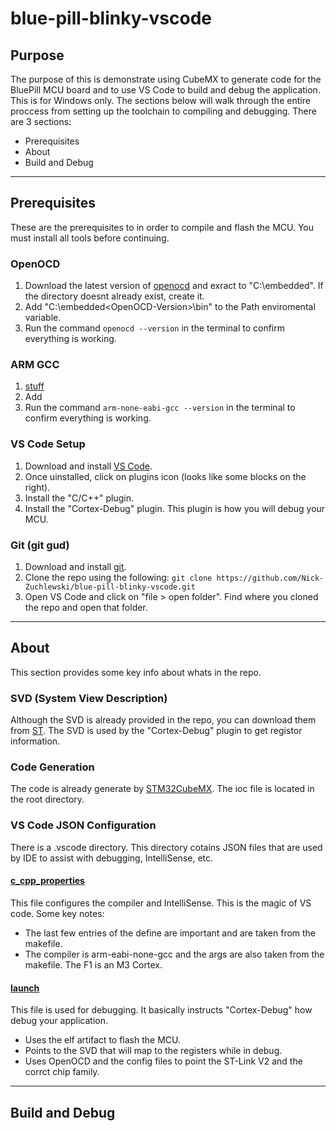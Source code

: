 # blue-pill-blinky-vscode

## Purpose

The purpose of this is demonstrate using CubeMX to generate code for the BluePill MCU board and to use VS Code
to build and debug the application. This is for Windows only. The sections below will walk through the entire proccess from setting up the toolchain to compiling and debugging. There are 3 sections:

* Prerequisites
* About
* Build and Debug

---

## Prerequisites

These are the prerequisites to in order to compile and flash the MCU. You must install all tools before continuing.

### OpenOCD

1. Download the latest version of [openocd](https://gnutoolchains.com/arm-eabi/openocd/)
and exract to "C:\embedded". If the directory doesnt already exist, create it.
2. Add "C:\embedded\<OpenOCD-Version>\bin" to the Path enviromental variable.
3. Run the command ```openocd --version``` in the terminal to confirm everything is working.

### ARM GCC

1. [stuff](https://developer.arm.com/tools-and-software/open-source-software/developer-tools/gnu-toolchain/gnu-rm/downloads)
2. Add
3. Run the command ```arm-none-eabi-gcc --version``` in the terminal to confirm everything is working.

### VS Code Setup

1. Download and install [VS Code](https://code.visualstudio.com/download).
2. Once uinstalled, click on plugins icon (looks like some blocks on the right).
3. Install the "C/C++" plugin.
4. Install the "Cortex-Debug" plugin. This plugin is how you will debug your MCU.

### Git (git gud)

1. Download and install [git](https://git-scm.com/downloads).
2. Clone the repo using the following: ```git clone https://github.com/Nick-Zuchlewski/blue-pill-blinky-vscode.git```
3. Open VS Code and click on "file > open folder". Find where you cloned the repo and open that folder.

---

## About

This section provides some key info about whats in the repo.

### SVD (System View Description)

Although the SVD is already provided in the repo, you can download them from [ST](https://www.st.com/en/microcontrollers-microprocessors/stm32-32-bit-arm-cortex-mcus.html#cad-resources).
The SVD is used by the "Cortex-Debug" plugin to get registor information.

### Code Generation

The code is already generate by [STM32CubeMX](https://www.st.com/en/development-tools/stm32cubemx.html). The ioc file is located in the root directory.

### VS Code JSON Configuration

There is a .vscode directory. This directory cotains JSON files that are used by IDE to assist with debugging, IntelliSense, etc.

#### [c_cpp_properties](https://code.visualstudio.com/docs/cpp/c-cpp-properties-schema-reference)

This file configures the compiler and IntelliSense. This is the magic of VS code. Some key notes:

* The last few entries of the define are important and are taken from the makefile.
* The compiler is arm-eabi-none-gcc and the args are also taken from the makefile. The F1 is an M3 Cortex.

#### [launch](https://code.visualstudio.com/docs/editor/debugging)

This file is used for debugging. It basically instructs "Cortex-Debug" how debug your application.

* Uses the elf artifact to flash the MCU.
* Points to the SVD that will map to the registers while in debug.
* Uses OpenOCD and the config files to point the ST-Link V2 and the corrct chip family.

---

## Build and Debug
